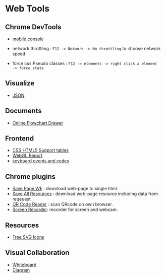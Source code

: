 # Web Tools

## Chrome DevTools

- [mobile console](https://developer.chrome.com/docs/devtools/remote-debugging/)

- network throttling : `F12 -> Network -> No throttling` to choose network speed

- force css Pseudo classes : `F12 -> elements -> right click a element -> force state`

## Visualize

- [JSON](https://jsoncrack.com/editor)

## Documents

- [Online Flowchart Drawer](https://mermaid-js.github.io/docs/mermaid-live-editor-beta)

## Frontend

- [CSS HTML5 Support tables](https://caniuse.com/)
- [WebGL Report](https://webglreport.com/)
- [keyboard events and codes](https://www.w3.org/2002/09/tests/keys.html)

## Chrome plugins
    
- [Save Page WE](https://chrome.google.com/webstore/detail/save-page-we/dhhpefjklgkmgeafimnjhojgjamoafof) : download web-page to single html.
- [Save All Resources](https://chrome.google.com/webstore/detail/save-all-resources/abpdnfjocnmdomablahdcfnoggeeiedb) : download web-page resource including data from reqeuest
- [QR Code Reader](https://chrome.google.com/webstore/detail/qr-code-reader/likadllkkidlligfcdhfnnbkjigdkmci) : scan QRcode on own browser.
- [Screen Recorder](https://chrome.google.com/webstore/detail/screen-recorder/hniebljpgcogalllopnjokppmgbhaden/related): recorder for screen and webcam.

## Resources

- [Free SVG Icons](https://www.svgrepo.com/vectors/cursor/)

## Visual Collaboration

- [Whiteboard](https://metroretro.io/)
- [Diagram](https://whimsical.com/)

